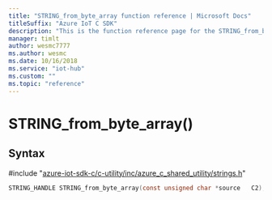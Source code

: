 ```yaml
---                             
title: "STRING_from_byte_array function reference | Microsoft Docs" 
titleSuffix: "Azure IoT C SDK"            
description: "This is the function reference page for the STRING_from_byte_array() function in the Azure IoT C SDK. This SDK is used with Azure IoT Hub and Azure IoT Hub Device Provisioning Service"            
manager: timlt                 
author: wesmc7777              
ms.author: wesmc               
ms.date: 10/16/2018                    
ms.service: "iot-hub"             
ms.custom: ""                
ms.topic: "reference"        
---                            
```


# STRING_from_byte_array()

## Syntax

\#include "[azure-iot-sdk-c/c-utility/inc/azure_c_shared_utility/strings.h](../strings-h.md)"  
```C
STRING_HANDLE STRING_from_byte_array(const unsigned char *source   C2);
```

